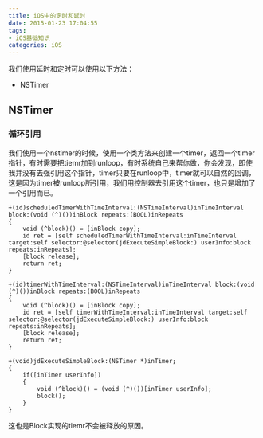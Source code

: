 ```yaml
---
title: iOS中的定时和延时
date: 2015-01-23 17:04:55
tags:
- iOS基础知识
categories: iOS
---
```

我们使用延时和定时可以使用以下方法：
- NSTimer


## NSTimer
### 循环引用
我们使用一个nstimer的时候，使用一个类方法来创建一个timer，返回一个timer指针，有时需要把tiemr加到runloop，有时系统自己来帮你做，你会发现，即使我并没有去强引用这个指针，timer只要在runloop中，timer就可以自然的回调，这是因为timer被runloop所引用，我们用控制器去引用这个timer，也只是增加了一个引用而已。

```
+(id)scheduledTimerWithTimeInterval:(NSTimeInterval)inTimeInterval block:(void (^)())inBlock repeats:(BOOL)inRepeats
{
    void (^block)() = [inBlock copy];
    id ret = [self scheduledTimerWithTimeInterval:inTimeInterval target:self selector:@selector(jdExecuteSimpleBlock:) userInfo:block repeats:inRepeats];
    [block release];
    return ret;
}

+(id)timerWithTimeInterval:(NSTimeInterval)inTimeInterval block:(void (^)())inBlock repeats:(BOOL)inRepeats
{
    void (^block)() = [inBlock copy];
    id ret = [self timerWithTimeInterval:inTimeInterval target:self selector:@selector(jdExecuteSimpleBlock:) userInfo:block repeats:inRepeats];
    [block release];
    return ret;
}

+(void)jdExecuteSimpleBlock:(NSTimer *)inTimer;
{
    if([inTimer userInfo])
    {
        void (^block)() = (void (^)())[inTimer userInfo];
        block();
    }
}
```
这也是Block实现的tiemr不会被释放的原因。

